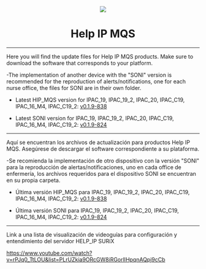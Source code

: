 <p align="center">
  <img src="https://surix.net/images/logo-scrolled.png" />
</p>

# <h1 align="center">Help IP MQS</h1>

---

Here you will find the update files for Help IP MQS products. Make sure to download the software that corresponds to your platform.

-The implementation of another device with the "SONI" version is recommended for the reproduction of alerts/notifications, one for each nurse office, the files for SONI are in their own folder.

- Latest HIP_MQS version for IPAC_19, IPAC_19_2, IPAC_20, IPAC_C19, IPAC_16_M4, IPAC_C19_2: [v0.1.9-838](https://github.com/surixArg/help_ip/tree/main/HIP_MQS/v0.1.9-838)
  
- Latest SONI version for IPAC_19, IPAC_19_2, IPAC_20, IPAC_C19, IPAC_16_M4, IPAC_C19_2: [v0.1.9-824](https://github.com/surixArg/help_ip/tree/main/HIP_MQS/SONI/v0.1.9-824-SONI)

---

Aquí se encuentran los archivos de actualización para productos Help IP MQS. Asegúrese de descargar el software correspondiente a su plataforma.

-Se recomienda la implementación de otro dispositivo con la versión "SONI" para la reproducción de alertas/notificaciones, uno en cada office de enfermería, los archivos requeridos para el dispositivo SONI se encuentran en su propia carpeta.

- Última versión HIP_MQS para IPAC_19, IPAC_19_2, IPAC_20, IPAC_C19, IPAC_16_M4, IPAC_C19_2: [v0.1.9-838](https://github.com/surixArg/help_ip/tree/main/HIP_MQS/v0.1.9-838)

- Última versión SONI para IPAC_19, IPAC_19_2, IPAC_20, IPAC_C19, IPAC_16_M4, IPAC_C19_2: [v0.1.9-824](https://github.com/surixArg/help_ip/tree/main/HIP_MQS/SONI/v0.1.9-824-SONI)

---

Link a una lista de visualización de videoguías para configuración y entendimiento del servidor HELP_IP SURiX

https://www.youtube.com/watch?v=rPJq0_TtLOU&list=PLrUZkia9ORcGW8iRGorlIHpqnAQpj9cCb
